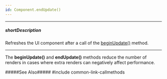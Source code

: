```yaml
---
id: Component.endUpdate()
---
```

---
##### shortDescription
Refreshes the UI component after a call of the [beginUpdate()](/api-reference/10%20UI%20Components/Component/3%20Methods/beginUpdate().md '{basewidgetpath}/Methods/#beginUpdate') method.

---
The **beginUpdate()** and **endUpdate()** methods reduce the number of renders in cases where extra renders can negatively affect performance.

#####See Also#####
#include common-link-callmethods
